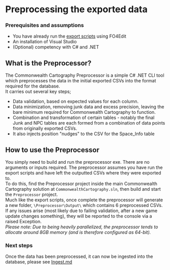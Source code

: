 # Preprocessing the exported data

### Prerequisites and assumptions
* You have already run the [export scripts](EditScripts.md) using FO4Edit
* An installation of Visual Studio
* (Optional) competency with C# and .NET

## What is the Preprocessor?
The Commonwealth Cartography Preprocessor is a simple C# .NET CLI tool which preprocesses the data in the initial exported CSVs into the format required for the database.<br/>
It carries out several key steps;
* Data validation, based on expected values for each column.
* Data minimization, removing junk data and excess precision, leaving the bare minimum required for Commonwealth Cartography to function.
* Combination and transformation of certain tables - notably the final Junk and NPC tables are each formed from a combination of data points from originally exported CSVs.
* It also injects position "nudges" to the CSV for the Space_Info table

## How to use the Preprocessor
You simply need to build and run the preprocessor exe. There are no arguments or inputs required. The preprocessor assumes you have run the export scripts and have left the outputted CSVs where they were exported to.<br/>
To do this, find the Preprocessor project inside the main Commonwealth Cartography solution at `CommonwealthCartography.sln`, then build and start the `Preprocessor` project.<br/>
Much like the export scripts, once complete the preprocessor will generate a new folder, `\Preprocessor\Output\` which contains 6 preprocessed CSVs.<br/>
If any issues arise (most likely due to failing validation, after a new game update changes something), they will be reported to the console via a raised Exception.<br/>
*Please note: Due to being heavily parallelized, the preprocessor tends to allocate around 8GB memory (and is therefore configured as 64-bit).*

### Next steps
Once the data has been preprocessed, it can now be ingested into the database, please see [Ingest.md](Ingest.md)
